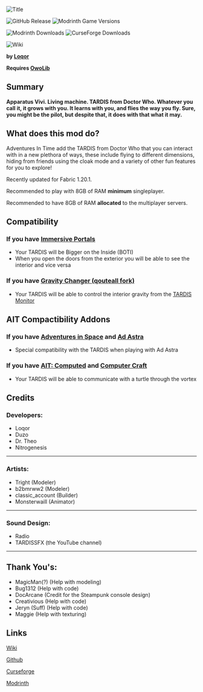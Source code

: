 ![Title](https://github.com/M-D-Team/ait-fabric-1.20.1/blob/main/src/main/resources/assets/ait/textures/gui/title/aitlogo.png?raw=true)

![GitHub Release](https://img.shields.io/github/v/release/M-D-Team/ait-fabric-1.20.1?include_prereleases)
![Modrinth Game Versions](https://img.shields.io/modrinth/game-versions/ait?link=https%3A%2F%2Fmodrinth.com%2Fmod%2Fait%2Fversions)

![Modrinth Downloads](https://img.shields.io/modrinth/dt/ait?logo=modrinth&link=https%3A%2F%2Fmodrinth.com%2Fmod%2Fait)
![CurseForge Downloads](https://img.shields.io/curseforge/dt/856138?logo=curseforge&color=red&link=https%3A%2F%2Fwww.curseforge.com%2Fminecraft%2Fmc-mods%2Fadventures-in-time)

![Wiki](https://img.shields.io/badge/wiki-grey?logo=gitbook&logoColor=white&link=https%3A%2F%2Floqor.dev%2Fait%2F)


**by [Loqor](https://github.com/loqor/ait)**

**Requires [OwoLib](https://modrinth.com/mod/owo-lib)**

## Summary
**Apparatus Vivi. Living machine. TARDIS from Doctor Who. Whatever you call it, it grows with you. It learns with you, and flies the way you fly. Sure, you might be the pilot, but despite that, it does with that what it may.**

## What does this mod do?
Adventures In Time add the TARDIS from Doctor Who that you can interact with in a new plethora of ways, these include flying to different dimensions, hiding from friends using the cloak mode and a variety of other fun features for you to explore! 

Recently updated for Fabric 1.20.1. 

Recommended to play with 8GB of RAM **minimum** singleplayer.

Recommended to have 8GB of RAM **allocated** to the multiplayer servers.

## Compatibility

### If you have [Immersive Portals](https://modrinth.com/mod/immersiveportals)
- Your TARDIS will be Bigger on the Inside (BOTI)
- When you open the doors from the exterior you will be able to see the interior and vice versa

### If you have [Gravity Changer (qouteall fork)](https://modrinth.com/mod/gravity-api-fork/versions)
- Your TARDIS will be able to control the interior gravity from the [TARDIS Monitor](https://loqor.dev/ait/Monitor/)
  
## AIT Compactibility Addons

### If you have [Adventures in Space](https://github.com/DrTheodor/adventures-in-space) and [Ad Astra](https://modrinth.com/mod/ad-astra)
- Special compatibility with the TARDIS when playing with Ad Astra
  
### If you have [AIT: Computed](https://github.com/Duzos/aitcompute/tree/0.1.0.24-1.20.1-dev) and [Computer Craft](https://modrinth.com/mod/cc-tweaked)
- Your TARDIS will be able to communicate with a turtle through the vortex

## Credits

### Developers:
- Loqor
- Duzo
- Dr. Theo
- Nitrogenesis

---

### Artists:
- Tright (Modeler)
- b2bmrww2 (Modeler)
- classic_account (Builder)
- Monsterwaill (Animator)

---

### Sound Design:
- Radio
- TARDISSFX (the YouTube channel)

---

## Thank You's:
- MagicMan(?) (Help with modeling)
- Bug1312 (Help with code)
- DocArcane (Credit for the Steampunk console design)
- Creativious (Help with code)
- Jeryn (Suff) (Help with code)
- Maggie (Help with texturing)


## Links
[Wiki](https://loqor.dev/ait/)

[Github](https://github.com/loqor/ait/)

[Curseforge](https://www.curseforge.com/minecraft/mc-mods/adventures-in-time)

[Modrinth](https://modrinth.com/mod/ait)
